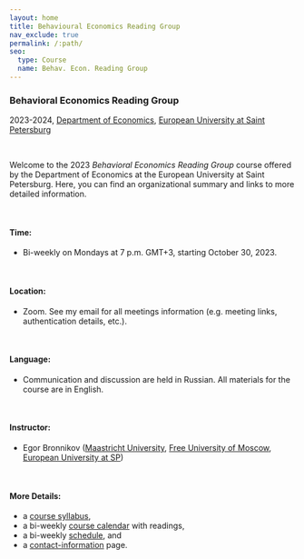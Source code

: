 ```yaml
---
layout: home
title: Behavioural Economics Reading Group
nav_exclude: true
permalink: /:path/
seo:
  type: Course
  name: Behav. Econ. Reading Group
---
```


### Behavioral Economics Reading Group
2023-2024, [Department of Economics](https://eusp.org/en/econ), [European University at Saint Petersburg](https://eusp.org/en)

<br /> 

Welcome to the 2023 _Behavioral Economics Reading Group_ course offered by the Department of Economics at the European University at Saint Petersburg. Here, you can find an organizational summary and links to more detailed information.

<br /> 

#### Time: 
- Bi-weekly on Mondays at 7 p.m. GMT+3, starting October 30, 2023.

<br />

#### Location: 
- Zoom. See my email for all meetings information (e.g. meeting links, authentication details, etc.).

<br />

#### Language: 
- Communication and discussion are held in Russian. All materials for the course are in English.

<br />

#### Instructor: 
- Egor Bronnikov ([Maastricht University](https://www.maastrichtuniversity.nl/about-um/faculties/school-business-and-economics), [Free University of Moscow](https://freemoscow.university/school/shkola-tochnyh-nauk/), [European University at SP](https://eusp.org/en/econ))

<br /> 

#### More Details: 
- a [course syllabus](about.md),
- a bi-weekly [course calendar](calendar.md) with readings,
- a bi-weekly [schedule](schedule.md), and 
- a [contact-information](staff.md) page.


